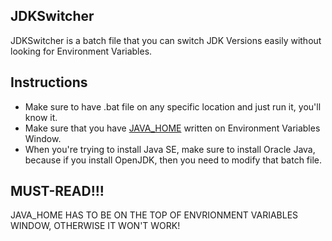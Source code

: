 ## JDKSwitcher
JDKSwitcher is a batch file that you can switch JDK Versions easily without looking for Environment Variables.

## Instructions
- Make sure to have .bat file on any specific location and just run it, you'll know it.
- Make sure that you have [JAVA_HOME](https://stackoverflow.com/questions/2619584/how-to-set-java-home-on-windows-7) written on Environment Variables Window.
- When you're trying to install Java SE, make sure to install Oracle Java, because if you install OpenJDK, then you need to modify that batch file.

## MUST-READ!!!
JAVA_HOME HAS TO BE ON THE TOP OF ENVRIONMENT VARIABLES WINDOW, OTHERWISE IT WON'T WORK!
